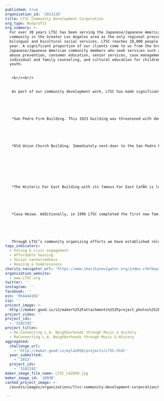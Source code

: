 ```yaml
---
published: true
organization_id: '2013128'
title: LTSC Community Development Corporation
org_type: Nonprofit
org_summary: >-
  For over 30 years LTSC has been serving the Japanese/Japanese American
  community in the Greater Los Angeles area as the only regional provider of
  bilingual and bicultural social services. LTSC reaches 18,000 people each
  year. A significant proportion of our clients come to us from the broader
  Japanese/Japanese American community members who seek services such as child
  abuse prevention, consumer education, senior services, case management,
  individual and family counseling, and cultural education for children and
  youth.
   
   
   <br/><br/>
   
   
   As part of our community development work, LTSC has made significant efforts to revitalize Little Tokyo into a vibrant community. LTSC has worked in partnership with other entities to designate a major portion of Little Tokyo as a National Historic Landmark. LTSC has renovated and upgraded three buildings in the historic district:<br/><br/>
   
   
   
   
   
   *San Pedro Firm Building. This 1923 building was threatened with demolition by the City but quick action by LTSC and community advocates saved the building. After a $3 million renovation, it now provides 42 units of safe, clean, affordable housing to low-income seniors and other residents, and commercial space to longstanding and new small businesses. <br/><br/>
   
   
   
   
   
   *Old Union Church Building. Immediately next-door to the San Pedro Firm Building is the historic Old Union Church, one of the earliest Japanese American Christian church structures built in Los Angeles. In the 1970’s, the church congregation relocated and the aging building suffered in the ensuing years from neglect. Again LTSC led the effort to raise $4 million to bring this building back to life and now this once abandoned space is The Union Center for the Arts.
   
   
   
   
   
   
   
   
   *The Historic Far East Building with its famous Far East CafÃ© is located in the heart of the Little Tokyo Historic District, bearing witness to the birth, growth and development of what was, during its heyday in the 1920s and 30s, the largest Japanese American community in the mainland United States. After suffering severe damage during the 1994 Northridge earthquake, the building’s future was uncertain, possibly taking with it all of its history. LTSC was able to save the building to keep this part of Little Tokyo’s history alive. 
   
   
   
   
   
   *Casa Heiwa. Additionally, in 1996 LTSC completed the first new family-oriented housing project to be built in Little Tokyo in over 70 years. 
   
   
   
   
   
   Through LTSC’s community organizing efforts we have established relationships with Little Tokyo residents and have taught them to collectively and formally represent their concerns. Moreover, we have worked with residents to develop a model for community involvement in planning. With our support and guidance, the residents have lobbied for two crosswalks, a post office and helped successfully fight to preserve affordable housing at a 100-unit building. They have also lobbied against a proposed 500-bed jail and have fought to limit bail bonds businesses in the area.
tags_indicators:
  - Voting & civic engagement
  - Affordable housing
  - Social connectedness
  - Housing & homelessness
charity_navigator_url: 'https://www.charitynavigator.org/index.cfm?bay=search.profile&ein=954444102'
organization_website:
  - www.LTSC.org
twitter: ''
instagram: ''
facebook: ''
ein: '954444102'
zip: ''
project_image: >-
  http://maker.good.is/s3/maker%252Fattachments%252Fproject_photos%252Fimages%252F16930%252Fdisplay%252FLTSC_LA2050.jpg=c570x385
project_video: ''
project_ids:
  - '3102192'
project_titles:
  - Re-Connecting L.A. Neighborhoods through Music & History
  - ReConnecting L.A. Neighborhoods through Music & History
aggregated:
  challenge_url:
    - 'http://maker.good.is/myla2050/projects/LTSC.html'
  year_submitted:
    - '2013'
  project_ids:
    - '3102192'
maker_image_file_name: LTSC_LA2050.jpg
maker_image_id: '16930'
cached_project_image: >-
  /assets/images/organizations/ltsc-community-development-corporation/maker.good.is/s3/maker%252Fattachments%252Fproject_photos%252Fimages%252F16930%252Fdisplay%252FLTSC_LA2050.jpg=c570x385.jpg

---
```

